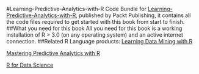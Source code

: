 #Learning-Predictive-Analytics-with-R
Code Bundle for [Learning-Predictive-Analytics-with-R](https://www.packtpub.com/big-data-and-business-intelligence/learning-predictive-analytics-r?utm_source=github&utm_medium=repository&utm_campaign=9781782169352), published by Packt Publishing, it contains all the code files required to get started with this book from start to finish.
##What you need for this book
All you need for this book is a working installation of R > 3.0 (on any operating 
system) and an active internet connection.
##Related R Language products:
[Learning Data Mining with R](https://www.packtpub.com/big-data-and-business-intelligence/learning-data-mining-r)

[Mastering Predictive Analytics with R](https://www.packtpub.com/application-development/mastering-predictive-analytics-r)

[R for Data Science](https://www.packtpub.com/big-data-and-business-intelligence/r-data-science)
